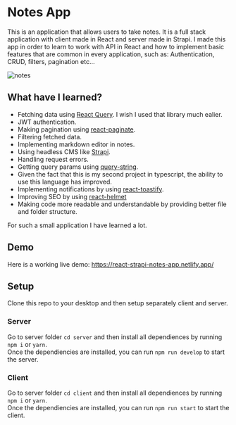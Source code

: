 # Notes App
 
This is an application that allows users to take notes. It is a full stack application with client made in React and server made in Strapi. I made this app in order to learn to work with API in React and how to implement basic features that are common in every application, such as: Authentication, CRUD, filters, pagination etc...

![notes](https://user-images.githubusercontent.com/63516552/177055610-4e44d56e-fed3-4f8a-91fc-b8549dc7d2ea.png)

## What have I learned?
- Fetching data using [React Query](https://react-query.tanstack.com/overview). I wish I used that library much ealier.
- JWT authentication.
- Making pagination using [react-paginate](https://www.npmjs.com/package/react-paginate).
- Filtering fetched data.
- Implementing markdown editor in notes.
- Using headless CMS like [Strapi](https://strapi.io/).
- Handling request errors.
- Getting query params using [query-string](https://www.npmjs.com/package/query-string).
- Given the fact that this is my second project in typescript, the ability to use this language has improved.
- Implementing notifications by using [react-toastify](https://www.npmjs.com/package/re.act-toastify).
- Improving SEO by using [react-helmet](https://www.npmjs.com/package/react-helmet)
- Making code more readable and understandable by providing better file and folder structure.

For such a small application I have learned a lot.

## Demo
Here is a working live demo: https://react-strapi-notes-app.netlify.app/

## Setup
Clone this repo to your desktop and then setup separately client and server.

### Server
Go to server folder `cd server` and then install all dependiences by running `npm i` or `yarn`.  
Once the dependiencies are installed, you can run `npm run develop` to start the server.

### Client
Go to server folder `cd client` and then install all dependiences by running `npm i` or `yarn`.  
Once the dependiencies are installed, you can run `npm run start` to start the client.
